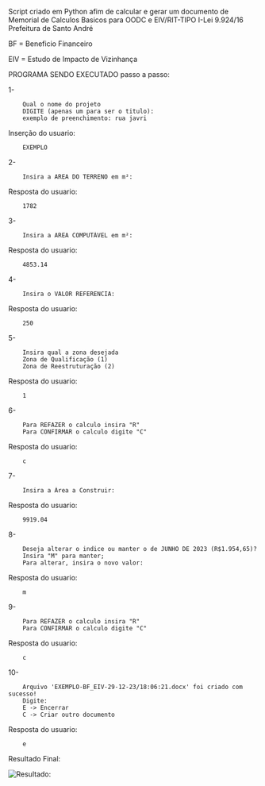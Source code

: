 Script criado em Python afim de calcular e gerar um documento de Memorial de Calculos Basicos para OODC e EIV/RIT-TIPO I-Lei 9.924/16 Prefeitura de Santo André

BF = Beneficio Financeiro

EIV = Estudo de Impacto de Vizinhança      

PROGRAMA SENDO EXECUTADO passo a passo:

1-

        Qual o nome do projeto
        DIGITE (apenas um para ser o titulo): 
        exemplo de preenchimento: rua javri 
Inserção do usuario:
        
        EXEMPLO
2-

        Insira a AREA DO TERRENO em m²:
Resposta do usuario:

        1782
3-      

        Insira a AREA COMPUTÁVEL em m²:
Resposta do usuario:
        
        4853.14
4-

        Insira o VALOR REFERENCIA: 
Resposta do usuario:

        250
5-

        Insira qual a zona desejada
        Zona de Qualificação (1)
        Zona de Reestruturação (2)
Resposta do usuario:

        1
6-

        Para REFAZER o calculo insira "R"
        Para CONFIRMAR o calculo digite "C"
Resposta do usuario:

        c
7-

        Insira a Área a Construir:
Resposta do usuario:

        9919.04
8-

        Deseja alterar o indice ou manter o de JUNHO DE 2023 (R$1.954,65)?
        Insira "M" para manter;
        Para alterar, insira o novo valor:
Resposta do usuario:

        m
9-

        Para REFAZER o calculo insira "R"
        Para CONFIRMAR o calculo digite "C"
Resposta do usuario:

        c
10-

        Arquivo 'EXEMPLO-BF_EIV-29-12-23/18:06:21.docx' foi criado com sucesso!
        Digite:
        E -> Encerrar
        C -> Criar outro documento
Resposta do usuario:

        e


Resultado Final:

![Resultado:](Exemplo/Exemplo.jpg)
